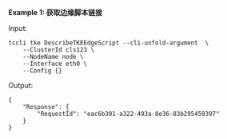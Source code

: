 **Example 1: 获取边缘脚本链接**



Input: 

```
tccli tke DescribeTKEEdgeScript --cli-unfold-argument  \
    --ClusterId cls123 \
    --NodeName node \
    --Interface eth0 \
    --Config {}
```

Output: 
```
{
    "Response": {
        "RequestId": "eac6b301-a322-493a-8e36-83b295459397"
    }
}
```

